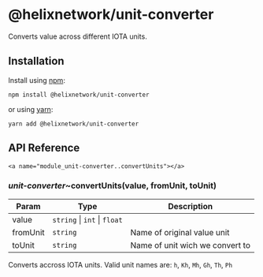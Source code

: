 # @helixnetwork/unit-converter

Converts value across different IOTA units.

## Installation

Install using [npm](https://www.npmjs.org/):
```
npm install @helixnetwork/unit-converter
```

or using [yarn](https://yarnpkg.com/):

```
yarn add @helixnetwork/unit-converter
```

## API Reference

    <a name="module_unit-converter..convertUnits"></a>

### *unit-converter*~convertUnits(value, fromUnit, toUnit)

| Param | Type | Description |
| --- | --- | --- |
| value | <code>string</code> \| <code>int</code> \| <code>float</code> |  |
| fromUnit | <code>string</code> | Name of original value unit |
| toUnit | <code>string</code> | Name of unit wich we convert to |

Converts accross IOTA units. Valid unit names are:
`h`, `Kh`, `Mh`, `Gh`, `Th`, `Ph`

